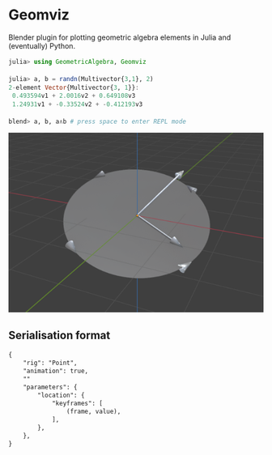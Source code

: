 # Geomviz

Blender plugin for plotting geometric algebra elements in Julia and (eventually) Python.

```julia
julia> using GeometricAlgebra, Geomviz

julia> a, b = randn(Multivector{3,1}, 2)
2-element Vector{Multivector{3, 1}}:
 0.493594v1 + 2.0016v2 + 0.649108v3
 1.24931v1 + -0.33524v2 + -0.412193v3

blend> a, b, a∧b # press space to enter REPL mode
```

![Blender screenshot](docs/blender-screenshot.png)


## Serialisation format

```
{
	"rig": "Point",
	"animation": true,
	""
	"parameters": {
		"location": {
			"keyframes": [
				(frame, value),
			],
		},
	},
}
```
